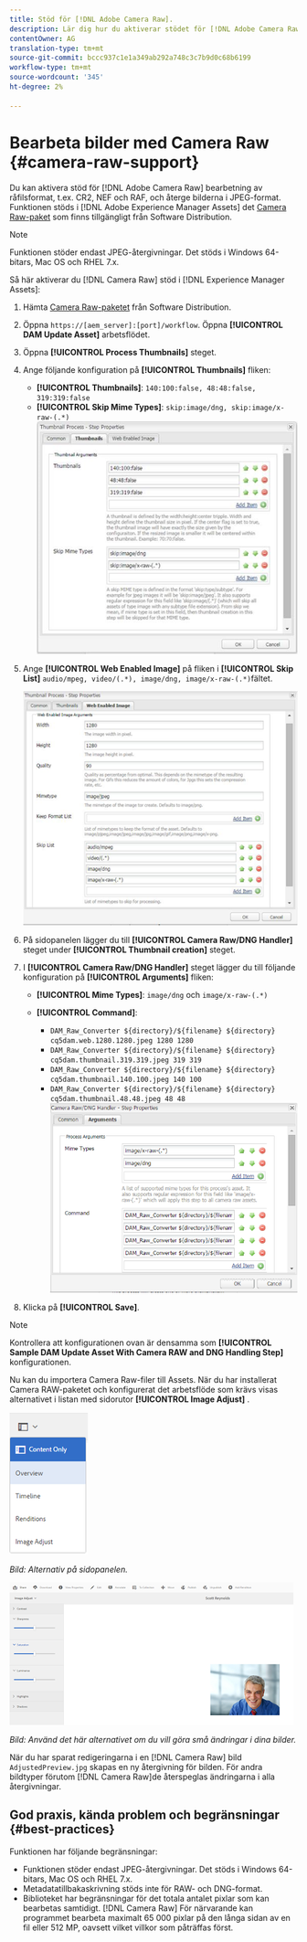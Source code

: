 ```yaml
---
title: Stöd för [!DNL Adobe Camera Raw].
description: Lär dig hur du aktiverar stödet för [!DNL Adobe Camera Raw] i [!DNL Adobe Experience Manager Assets].
contentOwner: AG
translation-type: tm+mt
source-git-commit: bccc937c1e1a349ab292a748c3c7b9d0c68b6199
workflow-type: tm+mt
source-wordcount: '345'
ht-degree: 2%

---
```



# Bearbeta bilder med Camera Raw {#camera-raw-support}

Du kan aktivera stöd för [!DNL Adobe Camera Raw] bearbetning av råfilsformat, t.ex. CR2, NEF och RAF, och återge bilderna i JPEG-format. Funktionen stöds i [!DNL Adobe Experience Manager Assets] det [Camera Raw-paket](https://experience.adobe.com/#/downloads/content/software-distribution/en/aem.html?package=/content/software-distribution/en/details.html/content/dam/aem/public/adobe/packages/aem630/product/assets/aem-assets-cameraraw-pkg) som finns tillgängligt från Software Distribution.

>[!NOTE]
>
>Funktionen stöder endast JPEG-återgivningar. Det stöds i Windows 64-bitars, Mac OS och RHEL 7.x.

Så här aktiverar du [!DNL Camera Raw] stöd i [!DNL Experience Manager Assets]:

1. Hämta [Camera Raw-paketet](https://experience.adobe.com/#/downloads/content/software-distribution/en/aem.html?package=/content/software-distribution/en/details.html/content/dam/aem/public/adobe/packages/aem630/product/assets/aem-assets-cameraraw-pkg) från Software Distribution.
1. Öppna `https://[aem_server]:[port]/workflow`. Öppna **[!UICONTROL DAM Update Asset]** arbetsflödet.
1. Öppna **[!UICONTROL Process Thumbnails]** steget.
1. Ange följande konfiguration på **[!UICONTROL Thumbnails]** fliken:

   * **[!UICONTROL Thumbnails]**: `140:100:false, 48:48:false, 319:319:false`
   * **[!UICONTROL Skip Mime Types]**: `skip:image/dng, skip:image/x-raw-(.*)`
   ![chlimage_1-128](assets/chlimage_1-334.png)

1. Ange **[!UICONTROL Web Enabled Image]** på fliken i **[!UICONTROL Skip List]** `audio/mpeg, video/(.*), image/dng, image/x-raw-(.*)`fältet.

   ![chlimage_1-129](assets/chlimage_1-335.png)

1. På sidopanelen lägger du till **[!UICONTROL Camera Raw/DNG Handler]** steget under **[!UICONTROL Thumbnail creation]** steget.
1. I **[!UICONTROL Camera Raw/DNG Handler]** steget lägger du till följande konfiguration på **[!UICONTROL Arguments]** fliken:

   * **[!UICONTROL Mime Types]**: `image/dng` och `image/x-raw-(.*)`
   * **[!UICONTROL Command]**:

      * `DAM_Raw_Converter ${directory}/${filename} ${directory} cq5dam.web.1280.1280.jpeg 1280 1280`
      * `DAM_Raw_Converter ${directory}/${filename} ${directory} cq5dam.thumbnail.319.319.jpeg 319 319`
      * `DAM_Raw_Converter ${directory}/${filename} ${directory} cq5dam.thumbnail.140.100.jpeg 140 100`
      * `DAM_Raw_Converter ${directory}/${filename} ${directory} cq5dam.thumbnail.48.48.jpeg 48 48`
   ![chlimage_1-130](assets/chlimage_1-336.png)

1. Klicka på **[!UICONTROL Save]**.

>[!NOTE]
>
>Kontrollera att konfigurationen ovan är densamma som **[!UICONTROL Sample DAM Update Asset With Camera RAW and DNG Handling Step]** konfigurationen.

Nu kan du importera Camera Raw-filer till Assets. När du har installerat Camera RAW-paketet och konfigurerat det arbetsflöde som krävs visas alternativet i listan med sidorutor **[!UICONTROL Image Adjust]** .

![chlimage_1-131](assets/chlimage_1-337.png)

*Bild: Alternativ på sidopanelen.*

![chlimage_1-132](assets/chlimage_1-338.png)

*Bild: Använd det här alternativet om du vill göra små ändringar i dina bilder.*

När du har sparat redigeringarna i en [!DNL Camera Raw] bild `AdjustedPreview.jpg` skapas en ny återgivning för bilden. För andra bildtyper förutom [!DNL Camera Raw]de återspeglas ändringarna i alla återgivningar.

## God praxis, kända problem och begränsningar {#best-practices}

Funktionen har följande begränsningar:

* Funktionen stöder endast JPEG-återgivningar. Det stöds i Windows 64-bitars, Mac OS och RHEL 7.x.
* Metadatatillbakaskrivning stöds inte för RAW- och DNG-format.
* Biblioteket har begränsningar för det totala antalet pixlar som kan bearbetas samtidigt. [!DNL Camera Raw] För närvarande kan programmet bearbeta maximalt 65 000 pixlar på den långa sidan av en fil eller 512 MP, oavsett vilket villkor som påträffas först.
